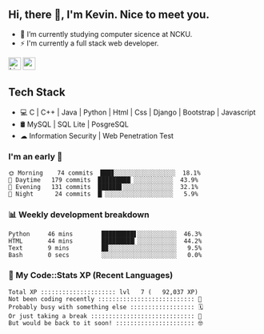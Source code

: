 ## Hi, there 👋, I'm Kevin. Nice to meet you.

- 🌱 I’m currently studying computer sicence at NCKU.
- ⚡ I'm currently a full stack web developer.

<a href="https://www.linkedin.com/in/kevin12686/"><img alt="LinkedIn" src="https://img.shields.io/badge/linkedin%20-%230077B5.svg?&style=for-the-badge&logo=linkedin&logoColor=white" height=25></a>
<a href="https://www.instagram.com/kevin12686/"><img src="https://img.shields.io/badge/instagram-3f729b?&style=for-the-badge&logo=instagram&logoColor=white" height=25></a>

## Tech Stack

* 💻 C | C++ | Java | Python | Html | Css | Django | Bootstrap | Javascript
* 🛢️ MySQL | SQL Lite | PosgreSQL
* ☁ Information Security | Web Penetration Test

### I'm an early 🐤

<!-- early_bird start -->

```text
🌞 Morning    74 commits  ███▊░░░░░░░░░░░░░░░░░  18.1%
🌆 Daytime   179 commits  █████████▏░░░░░░░░░░░  43.9%
🌃 Evening   131 commits  ██████▋░░░░░░░░░░░░░░  32.1%
🌙 Night      24 commits  █▏░░░░░░░░░░░░░░░░░░░   5.9%
```

<!-- early_bird end -->

### 📊 Weekly development breakdown

<!-- code_time start -->

```text
Python     46 mins        █████████▋░░░░░░░░░░░  46.3%
HTML       44 mins        █████████▎░░░░░░░░░░░  44.2%
Text       9 mins         █▉░░░░░░░░░░░░░░░░░░░   9.5%
Bash       0 secs         ░░░░░░░░░░░░░░░░░░░░░   0.0%
```

<!-- code_time end -->

### 🧰 My Code::Stats XP (Recent Languages)

<!-- codestats start -->

```text
Total XP ::::::::::::::::::::: lvl   7 (   92,037 XP) 
Not been coding recently ::::::::::::::::::::::::::: 🙈
Probably busy with something else :::::::::::::::::: 🗓
Or just taking a break ::::::::::::::::::::::::::::: 🌴
But would be back to it soon! :::::::::::::::::::::: 🤓
```

<!-- codestats end -->
